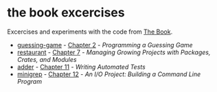 # the book excercises

Excercises and experiments with the code from
[The Book](https://doc.rust-lang.org/book/).

- [guessing-game](./guessing-game/) - [Chapter 2][tb-ch02] -
  _Programming a Guessing Game_
- [restaurant](./restaurant/) - [Chapter 7][tb-ch07] -
  _Managing Growing Projects with Packages, Crates, and Modules_
- [adder](./adder/) - [Chapter 11][tb-ch11] - _Writing Automated Tests_
- [minigrep](./minigrep/) - [Chapter 12][tb-ch12] -
  _An I/O Project: Building a Command Line Program_

[tb-ch02]: https://doc.rust-lang.org/book/ch02-00-guessing-game-tutorial.html
[tb-ch07]: https://doc.rust-lang.org/book/ch07-00-managing-growing-projects-with-packages-crates-and-modules.html
[tb-ch11]: https://doc.rust-lang.org/book/ch11-00-testing.html
[tb-ch12]: https://doc.rust-lang.org/book/ch12-00-an-io-project.html
